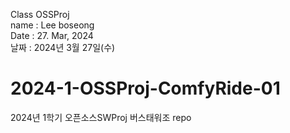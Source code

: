Class OSSProj  
name : Lee boseong  
Date : 27. Mar, 2024  
날짜 : 2024년 3월 27일(수)


# 2024-1-OSSProj-ComfyRide-01
2024년 1학기 오픈소스SWProj 버스태워조 repo
